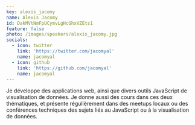 ```yaml
---
key: alexis_jacomy
name: Alexis Jacomy
id: DakMVtNmFpUCymvLgHcGhxVZEts1
feature: false
photo: /images/speakers/alexis_jacomy.jpg
socials:
  - icon: twitter
    link: 'https://twitter.com/jacomyal'
    name: jacomyal
  - icon: github
    link: 'https://github.com/jacomyal'
    name: jacomyal
---
```

Je développe des applications web, ainsi que divers outils JavaScript de visualisation de données.
Je donne aussi des cours dans ces deux thématiques, et présente régulièrement dans des meetups locaux ou des conférences techniques des sujets liés au JavaScript ou à la visualisation de données.